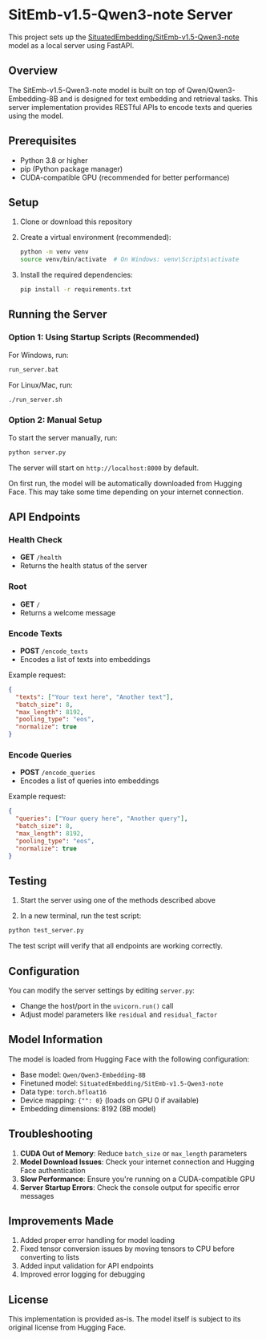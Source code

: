 # SitEmb-v1.5-Qwen3-note Server

This project sets up the [SituatedEmbedding/SitEmb-v1.5-Qwen3-note](https://huggingface.co/SituatedEmbedding/SitEmb-v1.5-Qwen3-note) model as a local server using FastAPI.

## Overview

The SitEmb-v1.5-Qwen3-note model is built on top of Qwen/Qwen3-Embedding-8B and is designed for text embedding and retrieval tasks. This server implementation provides RESTful APIs to encode texts and queries using the model.

## Prerequisites

- Python 3.8 or higher
- pip (Python package manager)
- CUDA-compatible GPU (recommended for better performance)

## Setup

1. Clone or download this repository

2. Create a virtual environment (recommended):
   ```bash
   python -m venv venv
   source venv/bin/activate  # On Windows: venv\Scripts\activate
   ```

3. Install the required dependencies:
   ```bash
   pip install -r requirements.txt
   ```

## Running the Server

### Option 1: Using Startup Scripts (Recommended)

For Windows, run:
```bash
run_server.bat
```

For Linux/Mac, run:
```bash
./run_server.sh
```

### Option 2: Manual Setup

To start the server manually, run:

```bash
python server.py
```

The server will start on `http://localhost:8000` by default.

On first run, the model will be automatically downloaded from Hugging Face. This may take some time depending on your internet connection.

## API Endpoints

### Health Check
- **GET** `/health`
- Returns the health status of the server

### Root
- **GET** `/`
- Returns a welcome message

### Encode Texts
- **POST** `/encode_texts`
- Encodes a list of texts into embeddings

Example request:
```json
{
  "texts": ["Your text here", "Another text"],
  "batch_size": 8,
  "max_length": 8192,
  "pooling_type": "eos",
  "normalize": true
}
```

### Encode Queries
- **POST** `/encode_queries`
- Encodes a list of queries into embeddings

Example request:
```json
{
  "queries": ["Your query here", "Another query"],
  "batch_size": 8,
  "max_length": 8192,
  "pooling_type": "eos",
  "normalize": true
}
```

## Testing

1. Start the server using one of the methods described above

2. In a new terminal, run the test script:

```bash
python test_server.py
```

The test script will verify that all endpoints are working correctly.

## Configuration

You can modify the server settings by editing `server.py`:
- Change the host/port in the `uvicorn.run()` call
- Adjust model parameters like `residual` and `residual_factor`

## Model Information

The model is loaded from Hugging Face with the following configuration:
- Base model: `Qwen/Qwen3-Embedding-8B`
- Finetuned model: `SituatedEmbedding/SitEmb-v1.5-Qwen3-note`
- Data type: `torch.bfloat16`
- Device mapping: `{"": 0}` (loads on GPU 0 if available)
- Embedding dimensions: 8192 (8B model)

## Troubleshooting

1. **CUDA Out of Memory**: Reduce `batch_size` or `max_length` parameters
2. **Model Download Issues**: Check your internet connection and Hugging Face authentication
3. **Slow Performance**: Ensure you're running on a CUDA-compatible GPU
4. **Server Startup Errors**: Check the console output for specific error messages

## Improvements Made

1. Added proper error handling for model loading
2. Fixed tensor conversion issues by moving tensors to CPU before converting to lists
3. Added input validation for API endpoints
4. Improved error logging for debugging

## License

This implementation is provided as-is. The model itself is subject to its original license from Hugging Face.